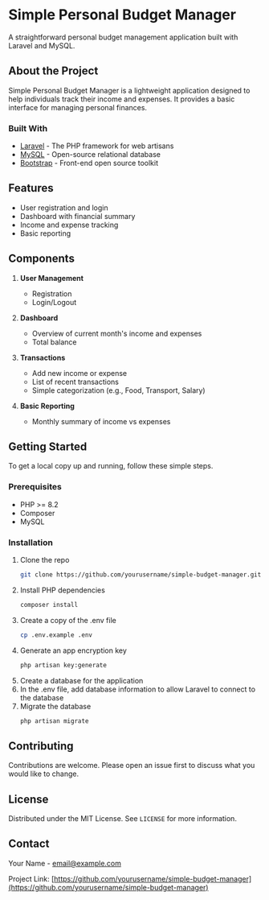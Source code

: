 # Simple Personal Budget Manager

A straightforward personal budget management application built with Laravel and MySQL.

## About the Project

Simple Personal Budget Manager is a lightweight application designed to help individuals track their income and expenses. It provides a basic interface for managing personal finances.

### Built With

- [Laravel](https://laravel.com) - The PHP framework for web artisans
- [MySQL](https://www.mysql.com) - Open-source relational database
- [Bootstrap](https://getbootstrap.com) - Front-end open source toolkit

## Features

- User registration and login
- Dashboard with financial summary
- Income and expense tracking
- Basic reporting

## Components

1. **User Management**
   - Registration
   - Login/Logout

2. **Dashboard**
   - Overview of current month's income and expenses
   - Total balance

3. **Transactions**
   - Add new income or expense
   - List of recent transactions
   - Simple categorization (e.g., Food, Transport, Salary)

4. **Basic Reporting**
   - Monthly summary of income vs expenses

## Getting Started

To get a local copy up and running, follow these simple steps.

### Prerequisites

- PHP >= 8.2
- Composer
- MySQL

### Installation

1. Clone the repo
   ```sh
   git clone https://github.com/yourusername/simple-budget-manager.git
   ```
2. Install PHP dependencies
   ```sh
   composer install
   ```
3. Create a copy of the .env file
   ```sh
   cp .env.example .env
   ```
4. Generate an app encryption key
   ```sh
   php artisan key:generate
   ```
5. Create a database for the application
6. In the .env file, add database information to allow Laravel to connect to the database
7. Migrate the database
   ```sh
   php artisan migrate
   ```

## Contributing

Contributions are welcome. Please open an issue first to discuss what you would like to change.

## License

Distributed under the MIT License. See `LICENSE` for more information.

## Contact

Your Name - email@example.com

Project Link: [https://github.com/yourusername/simple-budget-manager](https://github.com/yourusername/simple-budget-manager)
